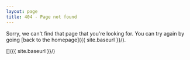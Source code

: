 ```yaml
---
layout: page
title: 404 - Page not found
---
```


Sorry, we can't find that page that you're looking for. You can try again by going [back to the homepage]({{ site.baseurl }}/).

[<script type="text/javascript" src="//qzonestyle.gtimg.cn/qzone/hybrid/app/404/search_children.js" charset="utf-8"></script>]({{ site.baseurl }}/)
